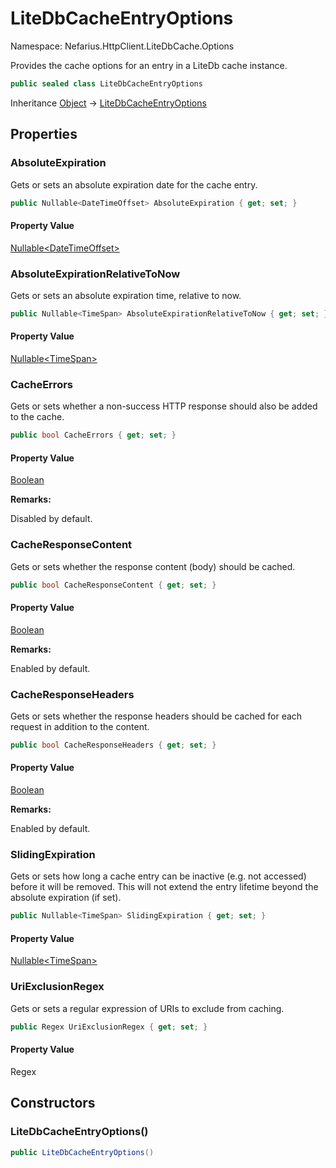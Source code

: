 # LiteDbCacheEntryOptions

Namespace: Nefarius.HttpClient.LiteDbCache.Options

Provides the cache options for an entry in a LiteDb cache instance.

```csharp
public sealed class LiteDbCacheEntryOptions
```

Inheritance [Object](https://docs.microsoft.com/en-us/dotnet/api/system.object) → [LiteDbCacheEntryOptions](./nefarius.httpclient.litedbcache.options.litedbcacheentryoptions.md)

## Properties

### <a id="properties-absoluteexpiration"/>**AbsoluteExpiration**

Gets or sets an absolute expiration date for the cache entry.

```csharp
public Nullable<DateTimeOffset> AbsoluteExpiration { get; set; }
```

#### Property Value

[Nullable&lt;DateTimeOffset&gt;](https://docs.microsoft.com/en-us/dotnet/api/system.nullable-1)<br>

### <a id="properties-absoluteexpirationrelativetonow"/>**AbsoluteExpirationRelativeToNow**

Gets or sets an absolute expiration time, relative to now.

```csharp
public Nullable<TimeSpan> AbsoluteExpirationRelativeToNow { get; set; }
```

#### Property Value

[Nullable&lt;TimeSpan&gt;](https://docs.microsoft.com/en-us/dotnet/api/system.nullable-1)<br>

### <a id="properties-cacheerrors"/>**CacheErrors**

Gets or sets whether a non-success HTTP response should also be added to the cache.

```csharp
public bool CacheErrors { get; set; }
```

#### Property Value

[Boolean](https://docs.microsoft.com/en-us/dotnet/api/system.boolean)<br>

**Remarks:**

Disabled by default.

### <a id="properties-cacheresponsecontent"/>**CacheResponseContent**

Gets or sets whether the response content (body) should be cached.

```csharp
public bool CacheResponseContent { get; set; }
```

#### Property Value

[Boolean](https://docs.microsoft.com/en-us/dotnet/api/system.boolean)<br>

**Remarks:**

Enabled by default.

### <a id="properties-cacheresponseheaders"/>**CacheResponseHeaders**

Gets or sets whether the response headers should be cached for each request in addition to the content.

```csharp
public bool CacheResponseHeaders { get; set; }
```

#### Property Value

[Boolean](https://docs.microsoft.com/en-us/dotnet/api/system.boolean)<br>

**Remarks:**

Enabled by default.

### <a id="properties-slidingexpiration"/>**SlidingExpiration**

Gets or sets how long a cache entry can be inactive (e.g. not accessed) before it will be removed.
 This will not extend the entry lifetime beyond the absolute expiration (if set).

```csharp
public Nullable<TimeSpan> SlidingExpiration { get; set; }
```

#### Property Value

[Nullable&lt;TimeSpan&gt;](https://docs.microsoft.com/en-us/dotnet/api/system.nullable-1)<br>

### <a id="properties-uriexclusionregex"/>**UriExclusionRegex**

Gets or sets a regular expression of URIs to exclude from caching.

```csharp
public Regex UriExclusionRegex { get; set; }
```

#### Property Value

Regex<br>

## Constructors

### <a id="constructors-.ctor"/>**LiteDbCacheEntryOptions()**

```csharp
public LiteDbCacheEntryOptions()
```
